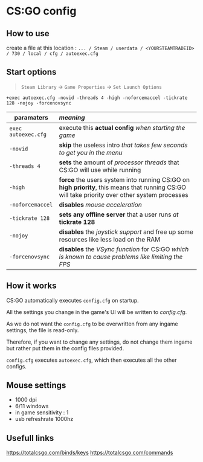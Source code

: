 # CS:GO config

## How to use
create a file at this location : ``` ... / Steam / userdata / <YOURSTEAMTRADEID> / 730 / local / cfg / autoexec.cfg ```


## Start options
> `Steam Library` → `Game Properties` → `Set Launch Options`

`+exec autoexec.cfg -novid -threads 4 -high -noforcemaccel -tickrate 128 -nojoy -forcenovsync`

| paramaters        | *meaning* |
|---------------------|:---------|
| `exec autoexec.cfg` | execute this **actual config** *when starting the game*|
| `-novid`            | **skip** the useless intro *that takes few seconds to get you in the menu*|
| `-threads 4`        | **sets** the amount of *processor threads* that CS:GO will use while running|
| `-high`             | **force** the users system into running CS:GO on **high priority**, this means that running CS:GO will take priority over other system processes|
| `-noforcemaccel`    | **disables** *mouse acceleration*|
| `-tickrate 128`     | **sets any offline server** that a user runs *at* **tickrate 128** |
| `-nojoy`            | **disables** the *joystick support* and free up some resources like less load on the RAM |
| `-forcenovsync`     | **disables** the *VSync function* for CS:GO *which is known to cause problems like limiting the FPS* |

## How it works
CS:GO automatically executes `config.cfg` on startup. 

All the settings you change in the game's UI will be written to *config.cfg*.

As we do not want the `config.cfg` to be overwritten from any ingame settings,
the file is read-only. 

Therefore, if you want to change any settings, do not change them ingame but rather put them in the config files provided.

`config.cfg` executes `autoexec.cfg`, which then executes all the other configs.

## Mouse settings
- 1000 dpi
- 6/11 windows
- in game sensitivity : 1
- usb refreshrate 1000hz

## Usefull links

https://totalcsgo.com/binds/keys
https://totalcsgo.com/commands
